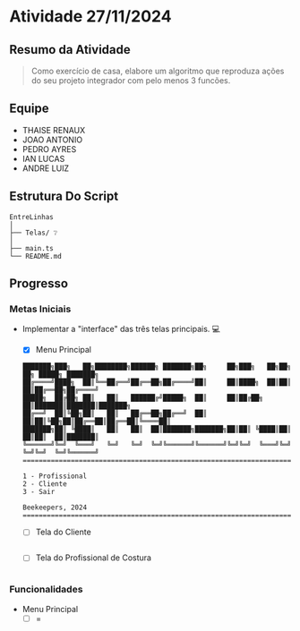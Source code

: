 <!-- markdownlint-disable MD013 -->

# Atividade 27/11/2024

## Resumo da Atividade

> Como exercício de casa, elabore um algoritmo que reproduza ações do seu projeto
> integrador com pelo menos 3 funcões.

## Equipe

- THAISE RENAUX
- JOAO ANTONIO
- PEDRO AYRES
- IAN LUCAS
- ANDRE LUIZ

## Estrutura Do Script

```plaintext
EntreLinhas
│
├── Telas/ ❔
│
├── main.ts
└── README.md
```

## Progresso

### Metas Iniciais

- Implementar a "interface" das três telas principais. 💻

  - [x] Menu Principal

  ```plaintext
  ███████╗███╗   ██╗████████╗██████╗ ███████╗██╗     ██╗███╗   ██╗██╗  ██╗ █████╗ ███████╗
  ██╔════╝████╗  ██║╚══██╔══╝██╔══██╗██╔════╝██║     ██║████╗  ██║██║  ██║██╔══██╗██╔════╝
  █████╗  ██╔██╗ ██║   ██║   ██████╔╝█████╗  ██║     ██║██╔██╗ ██║███████║███████║███████╗
  ██╔══╝  ██║╚██╗██║   ██║   ██╔══██╗██╔══╝  ██║     ██║██║╚██╗██║██╔══██║██╔══██║╚════██║
  ███████╗██║ ╚████║   ██║   ██║  ██║███████╗███████╗██║██║ ╚████║██║  ██║██║  ██║███████║
  ╚══════╝╚═╝  ╚═══╝   ╚═╝   ╚═╝  ╚═╝╚══════╝╚══════╝╚═╝╚═╝  ╚═══╝╚═╝  ╚═╝╚═╝  ╚═╝╚══════╝
  ========================================================================================

  1 - Profissional
  2 - Cliente
  3 - Sair
                                                                          Beekeepers, 2024
  ========================================================================================
  ```

  - [ ] Tela do Cliente

  ```plaintext

  ```

  - [ ] Tela do Profissional de Costura

  ```plaintext

  ```

### Funcionalidades

- Menu Principal
  - [ ] =
